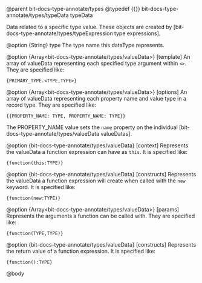 @parent bit-docs-type-annotate/types
@typedef {{}} bit-docs-type-annotate/types/typeData typeData

Data related to a specific type value. These objects are created by
[bit-docs-type-annotate/types/typeExpression type expressions].

@option {String} type The type name this dataType represents.

@option {Array<bit-docs-type-annotate/types/valueData>} [template] An array
of valueData representing each specified type argument within `<>`. They are
specified like:

    {PRIMARY_TYPE.<TYPE,TYPE>}

@option {Array<bit-docs-type-annotate/types/valueData>} [options] An array of
valueData representing each property name and value type in a record type.
They are specified like:

    {{PROPERTY_NAME: TYPE, PROPERTY_NAME: TYPE}}

The PROPERTY_NAME value sets the `name` property on the individual
[bit-docs-type-annotate/types/valueData valueDatas].

@option {bit-docs-type-annotate/types/valueData} [context] Represents the
valueData a function expression can have as `this`. It is specified like:

    {function(this:TYPE)}

@option {bit-docs-type-annotate/types/valueData} [constructs] Represents the
valueData a function expression will create when called with the `new`
keyword. It is specified like:

    {function(new:TYPE)}

@option {Array<bit-docs-type-annotate/types/valueData>} [params] Represents
the arguments a function can be called with. They are specified like:

    {function(TYPE,TYPE)}

@option {bit-docs-type-annotate/types/valueData} [constructs] Represents the
return value of a function expression. It is specified like:

    {function():TYPE}
    
@body

